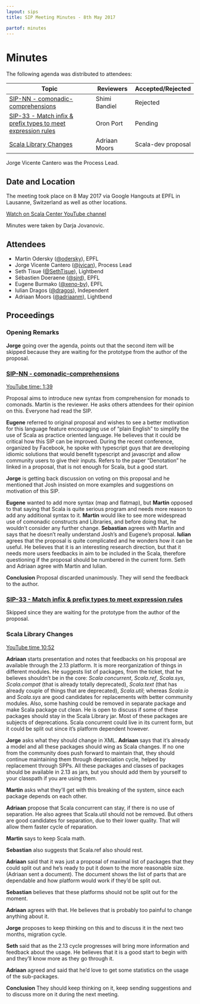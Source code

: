 ```yaml
---
layout: sips
title: SIP Meeting Minutes - 8th May 2017

partof: minutes
---
```


# Minutes

The following agenda was distributed to attendees:

|Topic|Reviewers| Accepted/Rejected |
| --- | --- | --- |
| [SIP-NN - comonadic-comprehensions](http://docs.scala-lang.org/sips/comonadic-comprehensions.html) | Shimi Bandiel | Rejected |
| [SIP-33 - Match infix & prefix types to meet expression rules](http://docs.scala-lang.org/sips/make-types-behave-like-expressions.html)| Oron Port | Pending |
|[Scala Library Changes](https://github.com/scala/scala-dev/issues/323)|Adriaan Moors| Scala-dev proposal |

Jorge Vicente Cantero was the Process Lead.


## Date and Location
The meeting took place on 8 May 2017 via Google Hangouts at EPFL in Lausanne, Switzerland as well as other locations.

[Watch on Scala Center YouTube channel](https://youtu.be/6rKa4OV7GfM)

Minutes were taken by Darja Jovanovic.

## Attendees

* Martin Odersky ([@odersky](https://github.com/odersky)), EPFL
* Jorge Vicente Cantero ([@jvican](https://github.com/jvican)), Process Lead
* Seth Tisue ([@SethTisue](https://github.com/SethTisue)), Lightbend
* Sébastien Doeraene ([@sjrd](https://github.com/sjrd)), EPFL
* Eugene Burmako ([@xeno-by](https://github.com/xeno-by)), EPFL
* Iulian Dragos ([@dragos](https://github.com/dragos)), Independent
* Adriaan Moors ([@adriaanm](https://github.com/adriaanm)), Lightbend


## Proceedings
### Opening Remarks

**Jorge** going over the agenda, points out that the second item will be skipped because they are waiting for the prototype from the author of the proposal.

### [SIP-NN - comonadic-comprehensions](http://docs.scala-lang.org/sips/comonadic-comprehensions.html)
[YouTube time: 1:39](https://youtu.be/6rKa4OV7GfM?t=99)

Proposal aims to introduce new syntax from comprehension for monads to comonads.
Martin is the reviewer. He asks others attendees for their opinion on this.  Everyone had read the SIP.

**Eugene** referred to original proposal and wishes to see a better motivation for this language feature encouraging use of “plain English” to simplify the use of Scala as practice oriented language. He believes that it could be critical how this SIP can be improved. During the recent conference, organized by Facebook, he spoke with typescript guys that are developing idiomic solutions that would benefit typescript and javascript and allow community users to give their inputs.
Refers to the paper “Denotation” he linked in a proposal, that is not enough for Scala, but a good start.

**Jorge** is getting back discussion on voting on this proposal and he mentioned that Josh insisted on more examples and suggestions on motivation of this SIP.

**Eugene** wanted to add more syntax (map and flatmap), but **Martin** opposed to that saying that Scala is quite serious program and needs more reason to add any additional syntax to it. **Martin** would like to see more widespread use of comonadic constructs and Libraries, and before doing that, he wouldn’t consider any further change. **Sebastian** agrees with Martin and says that he doesn’t really understand Josh’s and Eugene’s proposal. **Iulian** agrees that the proposal is quite complicated and he wonders how it can be useful. He believes that it is an interesting research direction, but that it needs more users feedbacks in aim to be included in the Scala, therefore questioning if the proposal should be numbered in the current form. Seth and Adriaan agree with Martin and Iulian.

**Conclusion** Proposal discarded unanimously. They will send the feedback to the author.

### [SIP-33 - Match infix & prefix types to meet expression rules](http://docs.scala-lang.org/sips/make-types-behave-like-expressions.html)

Skipped since they are waiting for the prototype from the author of the proposal.

### Scala Library Changes
 [YouTube time 10:52](https://youtu.be/6rKa4OV7GfM?t=652)

 **Adriaan** starts presentation and notes that feedbacks on his proposal are available through the 2.13 platform. It is more reorganization of things in different modules. He suggests list of packages, from the ticket, that he believes shouldn’t be in the core:
 *Scala concurrent*, *Scala.ref*, *Scala.sys*, *Scala.compat* (that is already totally deprecated), *Scala.text* (that has already couple of things that are deprecated), *Scala.util*; whereas *Scala.io* and *Scala.sys* are good candidates for replacements with better community modules.
 Also, some hashing could be removed in separate package and make Scala package cut clean. He is open to discuss if some of these packages should stay in the Scala Library jar. Most of these packages are subjects of deprecations.
 Scala concurrent could live in its current form, but it could be split out since it’s platform dependent however.

 **Jorge** asks what they should change in XML. **Adriaan** says that it’s already a model and all these packages should wing as Scala changes. If no one from the community does push forward to maintain that, they should continue maintaining them through depreciation cycle, helped by replacement through SPPs. All these packages and classes of packages should be available in 2.13 as jars, but you should add them by yourself to your classpath if you are using them.

 **Martin** asks what they’ll get with this breaking of the system, since each package depends on each other.

 **Adriaan** propose that Scala concurrent can stay, if there is no use of separation. He also agrees that Scala.util should not be removed. But others are good candidates for separation, due to their lower quality. That will allow them faster cycle of reparation.

 **Martin** says to keep Scala math.

 **Sebastian** also suggests that Scala.ref also should rest.

 **Adriaan** said that it was just a proposal of maximal list of packages that they could split out and he’s ready to put it down to the more reasonable size. (Adriaan sent a document). The document shows the list of parts that are dependable and how platform would work if they’d be split out.

 **Sebastian** believes that these platforms should not be split out for the moment.

 **Adriaan** agrees with that. He believes that is probably too painful to change anything about it.

 **Jorge** proposes to keep thinking on this and to discuss it in the next two months, migration cycle.

 **Seth** said that as the 2.13 cycle progresses will bring more information and feedback about the usage. He believes that it is a good start to begin with and they’ll know more as they go through it.

 **Adriaan** agreed and said that he’d love to get some statistics on the usage of the sub-packages.

**Conclusion** They should keep thinking on it, keep sending suggestions and to discuss more on it during the next meeting.
